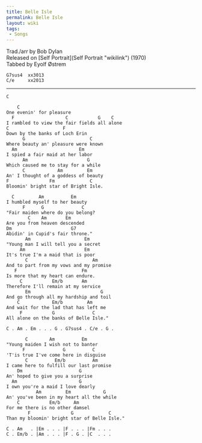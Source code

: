```yaml
---
title: Belle Isle
permalink: Belle Isle
layout: wiki
tags:
 - Songs
---
```


Trad./arr by Bob Dylan  
Released on [Self Portrait](Self Portrait "wikilink") (1970)  
Tabbed by Eyolf Østrem

    G7sus4  xx3013
    C/e     xx2013

* * * * *

    C

        C
    One evenin' for pleasure
      F                   C           G    C
    I rambled to view the fair fields all alone
    C                    F
    Down by the banks of Loch Erin
          G                        C
    Where beauty an' pleasure were known
      Am                       Em
    I spied a fair maid at her labor
          Am                      G
    Which caused me to stay for a while
          C            Am         Em
    An' I thought of a goddess of beauty
    F               Fm             C
    Bloomin' bright star of Bright Isle.

      C         Am          Em
    I humbled myself to her beauty
          F      G              C
    "Fair maiden where do you belong?
            C    Am       Em
    Are you from heaven descended
    Dm                      G7
    Abidin' in Cupid's fair throne."
           Am                    Em
    "Young man I will tell you a secret
         Am                      Em
    It's true I'm a maid that is poor
           C                        Am
    And to part from my vows and my promise
       F                        Fm
    Is more that my heart can endure.
         C           Em/b       Am
    Therefore I'll remain at my service
           Em                          G
    And go through all my hardship and toil
        C            Em/b         Am
    And wait for the lad that has left me
         F           G              C
    All alone on the banks of Belle Isle."

    C . Am . Em . . . G . G7sus4 . C/e . G .

           C        Am          Em
    "Young maiden I wish not to banter
          F              G          C
    'T'is true I've come here in disguise
           C          Em/b          Am
    I came here to fulfill our last promise
        Dm                     G
    An' hoped to give you a surprise
      Am                       G
    I own you're a maid I love dearly
               Am         Em            G
    An' you've been in my heart all the while
        C           Em/b     Am
    For me there is no other damsel
            F               G             C
    Than my bloomin' bright star of Belle Isle."

    C . Am   . |Em . . . |F . . . |Fm . . .
    C . Em/b . |Am . . . |F . G . |C  . . .
